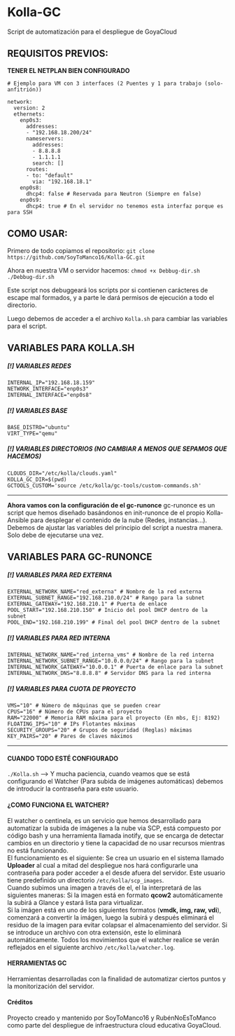 # Kolla-GC
Script de automatización para el despliegue de GoyaCloud

## REQUISITOS PREVIOS:
**TENER EL NETPLAN BIEN CONFIGURADO**

```shell
# Ejemplo para VM con 3 interfaces (2 Puentes y 1 para trabajo (solo-anfitrión)) 

network:
  version: 2
  ethernets:
    enp0s3:
      addresses:
      - "192.168.18.200/24"
      nameservers:
        addresses:
        - 8.8.8.8
        - 1.1.1.1
        search: []
      routes:
      - to: "default"
        via: "192.168.18.1"
    enp0s8:
      dhcp4: false # Reservada para Neutron (Siempre en false)
    enp0s9:
      dhcp4: true # En el servidor no tenemos esta interfaz porque es para SSH

```


## COMO USAR:
Primero de todo copiamos el repositorio:
`git clone https://github.com/SoyToManco16/Kolla-GC.git`

Ahora en nuestra VM o servidor hacemos:
`chmod +x Debbug-dir.sh`
`./Debbug-dir.sh`

Este script nos debuggeará los scripts por si contienen carácteres de escape 
mal formados, y a parte le dará permisos de ejecución a todo el directorio.

Luego debemos de acceder a el archivo `Kolla.sh` para cambiar las variables
para el script.

**VARIABLES PARA KOLLA.SH**
---
##### [!] VARIABLES REDES
```shell
INTERNAL_IP="192.168.18.159"
NETWORK_INTERFACE="enp0s3"
INTERNAL_INTERFACE="enp0s8"
```

##### [!] VARIABLES BASE
```shell
BASE_DISTRO="ubuntu"
VIRT_TYPE="qemu"
```

##### [!] VARIABLES DIRECTORIOS (NO CAMBIAR A MENOS QUE SEPAMOS QUE HACEMOS)
```shell
CLOUDS_DIR="/etc/kolla/clouds.yaml" 
KOLLA_GC_DIR=$(pwd)
GCTOOLS_CUSTOM='source /etc/kolla/gc-tools/custom-commands.sh'
```
---

**Ahora vamos con la configuración de el gc-runonce**
gc-runonce es un script que hemos diseñado basándonos en init-runonce de el propio Kolla-Ansible para desplegar el contenido de la nube (Redes, instancias...).
Debemos de ajustar las variables del principio del script a nuestra manera.
Solo debe de ejecutarse una vez.

**VARIABLES PARA GC-RUNONCE**
---
##### [!] VARIABLES PARA RED EXTERNA

```shell
EXTERNAL_NETWORK_NAME="red_externa" # Nombre de la red externa
EXTERNAL_SUBNET_RANGE="192.168.210.0/24" # Rango para la subnet
EXTERNAL_GATEWAY="192.168.210.1" # Puerta de enlace
POOL_START="192.168.210.150" # Inicio del pool DHCP dentro de la subnet
POOL_END="192.168.210.199" # Final del pool DHCP dentro de la subnet
```

##### [!] VARIABLES PARA RED INTERNA
```shell
INTERNAL_NETWORK_NAME="red_interna_vms" # Nombre de la red interna
INTERNAL_NETWORK_SUBNET_RANGE="10.0.0.0/24" # Rango para la subnet
INTERNAL_NETWORK_GATEWAY="10.0.0.1" # Puerta de enlace para la subnet
INTERNAL_NETWORK_DNS="8.8.8.8" # Servidor DNS para la red interna
```

##### [!] VARIABLES PARA CUOTA DE PROYECTO
```shell
VMS="10" # Número de máquinas que se pueden crear 
CPUS="16" # Número de CPUs para el proyecto
RAM="22000" # Memoria RAM máxima para el proyecto (En mbs, Ej: 8192)
FLOATING_IPS="10" # IPs Flotantes máximas
SECURITY_GROUPS="20" # Grupos de seguridad (Reglas) máximas
KEY_PAIRS="20" # Pares de claves máximos
```
---
#### CUANDO TODO ESTÉ CONFIGURADO 
`./Kolla.sh` --> Y mucha paciencia, cuando veamos que se está configurando el Watcher (Para subida de imágenes automáticas) debemos de introducir la contraseña para este usuario.

#### ¿COMO FUNCIONA EL WATCHER?
El watcher o centinela, es un servicio que hemos desarrollado para automatizar la subida de imágenes a la nube via SCP, está compuesto por código bash y una herramienta llamada inotify, que se encarga de detectar cambios en un directorio y tiene la capacidad de no usar recursos mientras no está funcionando.<br>
El funcionamiento es el siguiente:
Se crea un usuario en el sistema llamado **Uploader** al cual a mitad del despliegue nos hará configurarle una contraseña para poder acceder a el desde afuera del servidor.
Este usuario tiene predefinido un directorio `/etc/kolla/scp_images`. 
<br>
Cuando subimos una imagen a través de el, el la interpretará de las siguientes maneras:
Si la imagen está en formato **qcow2** automáticamente la subirá a Glance y estará lista para virtualizar.<br>
Si la imágen está en uno de los siguientes formatos (**vmdk, img, raw, vdi**), comenzará a convertir la imágen, luego la subirá y después eliminará el residuo de la imagen para evitar colapsar el almacenamiento del servidor.
Si se introduce un archivo con otra extensión, este lo eliminará automáticamente.
Todos los movimientos que el watcher realice se verán reflejados en el siguiente archivo `/etc/kolla/watcher.log`.

#### HERRAMIENTAS GC
Herramientas desarrolladas con la finalidad de automatizar ciertos puntos y la monitorización del servidor.



#### Créditos
Proyecto creado y mantenido por SoyToManco16 y RubénNoEsToManco como parte del despliegue de infraestructura cloud educativa GoyaCloud.
